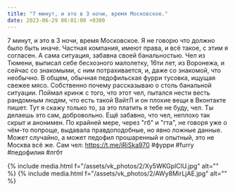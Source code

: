 ```yaml
---
title: "7 минут, и это в 3 ночи, время Московское."
date: 2023-06-29 06:01:00 +0300
---
```


7 минут, и это в 3 ночи, время Московское.
Я не говорю что должно было быть иначе. Частная компания, имеют права, и всё такое, с этим я согласен.
А сама ситуация, забавна своей банальностью. Чел из Тюмени, выписал себе бесхозного малолетку, 16ти лет, из Воронежа, и сейчас со знакомыми, с ним потрахивается, и, даже со знакомой, что необычно. В общем, обычная педофильская фурри тусовка, ищущая свежее мясо.
Собственно почему рассказываю о столь банальной ситуации. Поймал кринж с того, что этот чел, пытался нести весть рандомным людям, что есть такой ВайтЛ и он плохие вещи в Вконтакте пишет.
Тут я скажу только то, за это платить я тебе не буду, чел. Ты делаешь это сам, добровольно.
Ещё забавно, что чел, неплохо так скрыт и анонимен. По крайней мере, через "гб" и "гта", не говоря уже о чём-то попроще, выдавала правдоподобные, но явно ложные данные. Может случайно, а может педофил прошаренный и опытный, это не Москва всё же.
Сам чел: https://t.me/iRiSka970
#фурри #furry #педофилия #лгбт


{% include media.html f="/assets/vk_photos/2/Xy5WKGplClU.jpg" alt="" %}
{% include media.html f="/assets/vk_photos/2/AWy8MirLjAE.jpg" alt="" %}

